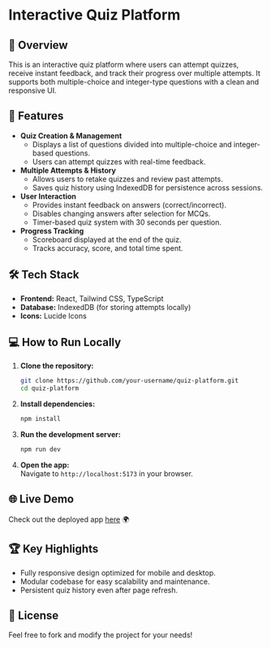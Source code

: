 # **Interactive Quiz Platform**

## 🚀 **Overview**
This is an interactive quiz platform where users can attempt quizzes, receive instant feedback, and track their progress over multiple attempts. It supports both multiple-choice and integer-type questions with a clean and responsive UI.

## 🎯 **Features**
- **Quiz Creation & Management**
  - Displays a list of questions divided into multiple-choice and integer-based questions.
  - Users can attempt quizzes with real-time feedback.
- **Multiple Attempts & History**
  - Allows users to retake quizzes and review past attempts.
  - Saves quiz history using IndexedDB for persistence across sessions.
- **User Interaction**
  - Provides instant feedback on answers (correct/incorrect).
  - Disables changing answers after selection for MCQs.
  - Timer-based quiz system with 30 seconds per question.
- **Progress Tracking**
  - Scoreboard displayed at the end of the quiz.
  - Tracks accuracy, score, and total time spent.

## 🛠 **Tech Stack**
- **Frontend:** React, Tailwind CSS, TypeScript  
- **Database:** IndexedDB (for storing attempts locally)  
- **Icons:** Lucide Icons  

## 💻 **How to Run Locally**
1. **Clone the repository:**  
   ```bash
   git clone https://github.com/your-username/quiz-platform.git
   cd quiz-platform
   ```  
2. **Install dependencies:**  
   ```bash
   npm install
   ```  
3. **Run the development server:**  
   ```bash
   npm run dev
   ```  
4. **Open the app:**  
   Navigate to `http://localhost:5173` in your browser.

## 🌐 Live Demo

Check out the deployed app [here](https://your-deployed-app-link.com) 🌍

## 🏆 Key Highlights

- Fully responsive design optimized for mobile and desktop.
- Modular codebase for easy scalability and maintenance.
- Persistent quiz history even after page refresh.

## 📄 License

Feel free to fork and modify the project for your needs!

